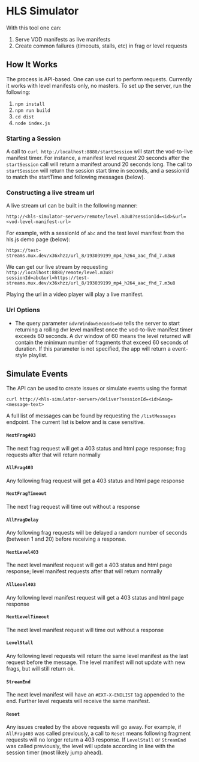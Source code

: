 # HLS Simulator

With this tool one can:
1. Serve VOD manifests as live manifests
1. Create common failures (timeouts, stalls, etc) in frag or level requests 

## How It Works

The process is API-based. One can use curl to perform requests. Currently it works with level manifests only, no masters. To set up the server, run the following:
1. `npm install`
2. `npm run build`
3. `cd dist`
4. `node index.js`

### Starting a Session

A call to `curl http://localhost:8880/startSession` will start the vod-to-live manifest timer. For instance, a manifest level request 20 seconds after the `startSession` call will return a manifest around 20 seconds long. The call to `startSession` will return the session start time in seconds, and a sessionId to match the startTime and following messages (below).

### Constructing a live stream url

A live stream url can be built in the following manner:

`http://<hls-simulator-server>/remote/level.m3u8?sessionId=<id>&url=<vod-level-manifest-url>`

For example, with a sessionId of `abc` and the test level manifest from the hls.js demo page (below):

`https://test-streams.mux.dev/x36xhzz/url_8/193039199_mp4_h264_aac_fhd_7.m3u8` 

We can get our live stream by requesting `http://localhost:8880/remote/level.m3u8?sessionId=abc&url=https://test-streams.mux.dev/x36xhzz/url_8/193039199_mp4_h264_aac_fhd_7.m3u8`

Playing the url in a video player will play a live manifest.

### Url Options

* The query parameter `&dvrWindowSeconds=60` tells the server to start returning a rolling dvr level manifest once the vod-to-live manifest timer exceeds 60 seconds. A dvr window of 60 means the level returned will contain the minimum number of fragments that exceed 60 seconds of duration. If this parameter is not specified, the app will return a event-style playlist.

## Simulate Events

The API can be used to create issues or simulate events using the format

`curl http://<hls-simulator-server>/deliver?sessionId=<id>&msg=<message-text>`

A full list of messages can be found by requesting the `/listMessages` endpoint. The current list is below and is case sensitive.

#### `NextFrag403`

The next frag request will get a 403 status and html page response; frag requests after that will return normally

#### `AllFrag403`

Any following frag request will get a 403 status and html page response

#### `NextFragTimeout`

The next frag request will time out without a response

#### `AllFragDelay`

Any following frag requests will be delayed a random number of seconds (between 1 and 20) before receiving a response.

#### `NextLevel403`

The next level manifest request will get a 403 status and html page response; level manifest requests after that will return normally

#### `AllLevel403`

Any following level manifest request will get a 403 status and html page response

#### `NextLevelTimeout`

The next level manifest request will time out without a response

#### `LevelStall`

Any following level requests will return the same level manifest as the last request before the message. The level manifest will not update with new frags, but will still return ok.

#### `StreamEnd`

The next level manifest will have an `#EXT-X-ENDLIST` tag appended to the end. Further level requests will receive the same manifest.

#### `Reset`

Any issues created by the above requests will go away. For example, if `AllFrag403` was called previously, a call to `Reset` means following fragment requests will no longer return a 403 response. If `LevelStall` or `StreamEnd` was called previously, the level will update according in line with the session timer (most likely jump ahead).

